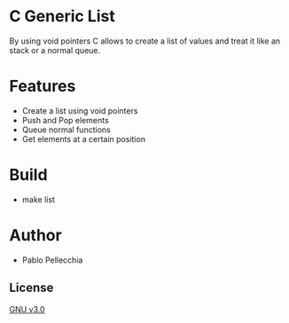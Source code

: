 # C Generic List
By using void pointers C allows to create a list of values and treat it like an stack or a normal queue.

# Features
* Create a list using void pointers
* Push and Pop elements
* Queue normal functions
* Get elements at a certain position

# Build
* make list

# Author
* Pablo Pellecchia

## License

[GNU v3.0](https://github.com/pablo9891/generic_list/blob/master/LICENSE)

